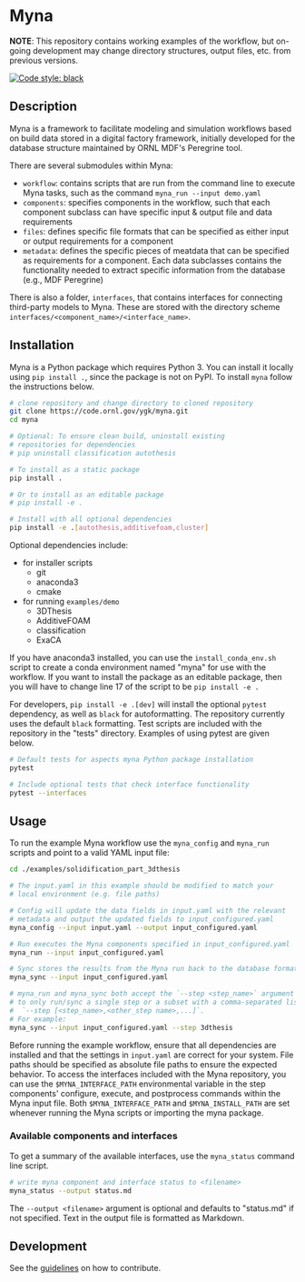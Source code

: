 # Myna

**NOTE**: This repository contains working examples of the workflow, but on-going development may change directory structures, output files, etc. from previous versions.

[![Code style: black](https://img.shields.io/badge/code%20style-black-000000.svg)](https://github.com/psf/black)

## Description

Myna is a framework to facilitate modeling and simulation workflows based on build data stored in a
digital factory framework, initially developed for the database structure maintained by ORNL MDF's Peregrine tool.

There are several submodules within Myna:

- `workflow`: contains scripts that are run from the command line to execute Myna tasks, such as the command `myna_run --input demo.yaml`
- `components`: specifies components in the workflow, such that each component subclass can have specific input & output file and data requirements
- `files`: defines specific file formats that can be specified as either input or output requirements for a component
- `metadata`: defines the specific pieces of meatdata that can be specified as requirements for a component.
Each data subclasses contains the functionality needed to extract specific information from the database
(e.g., MDF Peregrine)

There is also a folder, `interfaces`, that contains interfaces for connecting third-party models to Myna.
These are stored with the directory scheme `interfaces/<component_name>/<interface_name>`.

## Installation

Myna is a Python package which requires Python 3. You can install it locally using `pip install .`,
since the package is not on PyPI. To install `myna` follow the instructions below.

```bash
# clone repository and change directory to cloned repository
git clone https://code.ornl.gov/ygk/myna.git
cd myna

# Optional: To ensure clean build, uninstall existing
# repositories for dependencies
# pip uninstall classification autothesis

# To install as a static package
pip install .

# Or to install as an editable package
# pip install -e .

# Install with all optional dependencies
pip install -e .[autothesis,additivefoam,cluster]
```

Optional dependencies include:

- for installer scripts
  - git
  - anaconda3
  - cmake
- for running `examples/demo`
  - 3DThesis
  - AdditiveFOAM
  - classification
  - ExaCA

If you have anaconda3 installed, you can use the `install_conda_env.sh`
script to create a conda environment named "myna" for use with
the workflow. If you want to install the package as an editable package,
then you will have to change line 17 of the script to be `pip install -e .`

For developers, `pip install -e .[dev]` will install the optional `pytest` dependency,
as well as `black` for autoformatting. The repository currently uses the default `black`
formatting. Test scripts are included with the repository in the "tests" directory.
Examples of using pytest are given below.

```bash
# Default tests for aspects myna Python package installation
pytest

# Include optional tests that check interface functionality
pytest --interfaces
```

## Usage

To run the example Myna workflow use the `myna_config` and `myna_run` scripts and point to a valid YAML input file:

```bash
cd ./examples/solidification_part_3dthesis

# The input.yaml in this example should be modified to match your
# local environment (e.g. file paths)

# Config will update the data fields in input.yaml with the relevant
# metadata and output the updated fields to input_configured.yaml
myna_config --input input.yaml --output input_configured.yaml

# Run executes the Myna components specified in input_configured.yaml
myna_run --input input_configured.yaml

# Sync stores the results from the Myna run back to the database format
myna_sync --input input_configured.yaml

# myna_run and myna_sync both accept the `--step <step_name>` argument
# to only run/sync a single step or a subset with a comma-separated list
#  `--step [<step_name>,<other_step name>,...]`.
# For example:
myna_sync --input input_configured.yaml --step 3dthesis
```

Before running the example workflow, ensure that all dependencies are installed and
that the settings in `input.yaml` are correct for your system. File paths should
be specified as absolute file paths to ensure the expected behavior. To access the interfaces included
with the Myna repository, you can use the `$MYNA_INTERFACE_PATH` environmental variable
in the step components' configure, execute, and postprocess commands within the Myna input file. Both
`$MYNA_INTERFACE_PATH` and `$MYNA_INSTALL_PATH` are set whenever running the Myna scripts or importing
the myna package.

### Available components and interfaces

To get a summary of the available interfaces, use the `myna_status` command line script.

```bash
# write myna component and interface status to <filename>
myna_status --output status.md
```

The `--output <filename>` argument is optional and defaults to "status.md" if not specified.
Text in the output file is formatted as Markdown.

## Development

See the [guidelines](CONTRIBUTING.md) on how to contribute.
